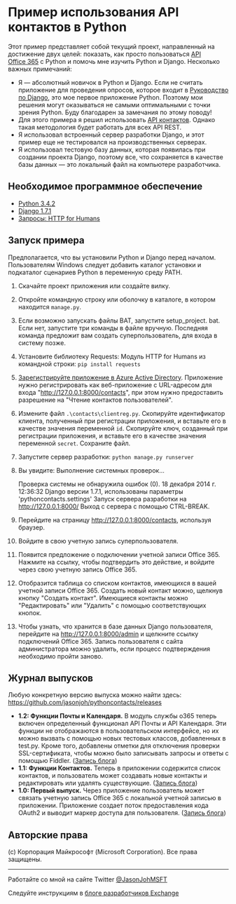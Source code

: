 # Пример использования API контактов в Python #

Этот пример представляет собой текущий проект, направленный на достижение двух целей: показать, как просто пользоваться [API Office 365](http://msdn.microsoft.com/en-us/office/office365/api/api-catalog) c Python и помочь мне изучить Python и Django. Несколько важных примечаний:

- Я — абсолютный новичок в Python и Django. Если не считать приложение для проведения опросов, которое входит в [Руководство по Django](https://docs.djangoproject.com/en/1.7/intro/tutorial01/), это мое первое приложение Python. Поэтому мои решения могут оказываться не самыми оптимальными с точки зрения Python. Буду благодарен за замечания по этому поводу!
- Для этого примера я решил использовать [API контактов](http://msdn.microsoft.com/office/office365/APi/contacts-rest-operations). Однако такая методология будет работать для всех API REST.
- Я использовал встроенный сервер разработки Django, и этот пример еще не тестировался на производственных серверах.
- Я использовал тестовую базу данных, которая появилась при создании проекта Django, поэтому все, что сохраняется в качестве базы данных — это локальный файл на компьютере разработчика.

## Необходимое программное обеспечение ##

- [Python 3.4.2](https://www.python.org/downloads/)
- [Django 1.7.1](https://docs.djangoproject.com/en/1.7/intro/install/)
- [Запросы: HTTP for Humans](http://docs.python-requests.org/en/latest/)

## Запуск примера ##

Предполагается, что вы установили Python и Django перед началом. Пользователям Windows следует добавить каталог установки и подкаталог сценариев Python в переменную среду PATH.

1. Скачайте проект приложения или создайте вилку.
2. Откройте командную строку или оболочку в каталоге, в котором находится `manage.py`.
3. Если возможно запускать файлы BAT, запустите setup\_project. bat. Если нет, запустите три команды в файле вручную. Последняя команда предложит вам создать суперпользователь, для входа в систему позже.
4. Установите библиотеку Requests: Модуль HTTP for Humans из командной строки: `pip install requests`
5. [Зарегистрируйте приложение в Azure Active Directory](https://github.com/jasonjoh/office365-azure-guides/blob/master/RegisterAnAppInAzure.md). Приложение нужно регистрировать как веб-приложение с URL-адресом для входа "http://127.0.0.1:8000/contacts", при этом нужно предоставить разрешение на "Чтение контактов пользователей".
6. Измените файл `.\contacts\clientreg.py`. Скопируйте идентификатор клиента, полученный при регистрации приложения, и вставьте его в качестве значения переменной `id`. Скопируйте ключ, созданный при регистрации приложения, и вставьте его в качестве значения переменной `secret`. Сохраните файл.
7. Запустите сервер разработки: `python manage.py runserver`
8. Вы увидите:
Выполнение системных проверок...
    
    Проверка системы не обнаружила ошибок (0).
	18 декабря 2014 г. 12:36:32
	Django версии 1.7.1, использованы параметры 'pythoncontacts.settings'
	Запуск сервера разработки на http://127.0.0.1:8000/
	Выход с сервера с помощью CTRL-BREAK.
9. Перейдите на страницу http://127.0.0.1:8000/contacts, используя браузер.
10. Войдите в свою учетную запись суперпользователя.
11. Появится предложение о подключении учетной записи Office 365. Нажмите на ссылку, чтобы подтвердить это действие, и войдите через свою учетную запись Office 365.
12. Отобразится таблица со списком контактов, имеющихся в вашей учетной записи Office 365. Создать новый контакт можно, щелкнув кнопку "Создать контакт". Имеющиеся контакты можно "Редактировать" или "Удалить" с помощью соответствующих кнопок.
13. Чтобы узнать, что хранится в базе данных Django пользователя, перейдите на http://127.0.0.1:8000/admin и щелкните ссылку подключений Office 365. Запись пользователя с сайта администратора можно удалить, если процесс подтверждения необходимо пройти заново.

## Журнал выпусков ##

Любую конкретную версию выпуска можно найти здесь: https://github.com/jasonjoh/pythoncontacts/releases

- **1.2: Функции Почты и Календаря.** В модуль службы o365 теперь включен определенный функционал API Почты и API Календаря. Эти функции не отображаются в пользовательском интерфейсе, но их можно вызвать с помощью новых тестовых классов, добавленных в test.py. Кроме того, добавлены отметки для отключения проверки SSL-сертификата, чтобы можно было записывать запросы и ответы с помощью Fiddler. ([Запись блога](http://blogs.msdn.com/b/exchangedev/archive/2015/01/15/office-365-apis-and-python-part-3-mail-and-calendar-api.aspx))
- **1.1: Функции Контактов.** Теперь в приложении содержится список контактов, и пользователь может создавать новые контакты и редактировать или удалять существующие. ([Запись блога](http://blogs.msdn.com/b/exchangedev/archive/2015/01/09/office-365-apis-and-python-part-2-contacts-api.aspx))
- **1.0: Первый выпуск.** Через приложение пользователь может связать учетную запись Office 365 c локальной учетной записью в приложении. Приложение создает поток предоставления кода OAuth2 и выводит маркер доступа для пользователя. ([Запись блога](http://blogs.msdn.com/b/exchangedev/archive/2015/01/05/office-365-apis-and-python-part-1-oauth2.aspx))

## Авторские права ##

(c) Корпорация Майкрософт (Microsoft Corporation). Все права защищены.

----------
Работайте со мной на сайте Twitter [@JasonJohMSFT](https://twitter.com/JasonJohMSFT)

Следуйте инструкциям в [блоге разработчиков Exchange](http://blogs.msdn.com/b/exchangedev/)